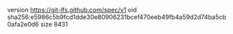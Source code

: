 version https://git-lfs.github.com/spec/v1
oid sha256:e5986c5b9fcd1dde30e80906231bcef470eeb49fb4a59d2d74ba5cb0afa2e0d6
size 8431
